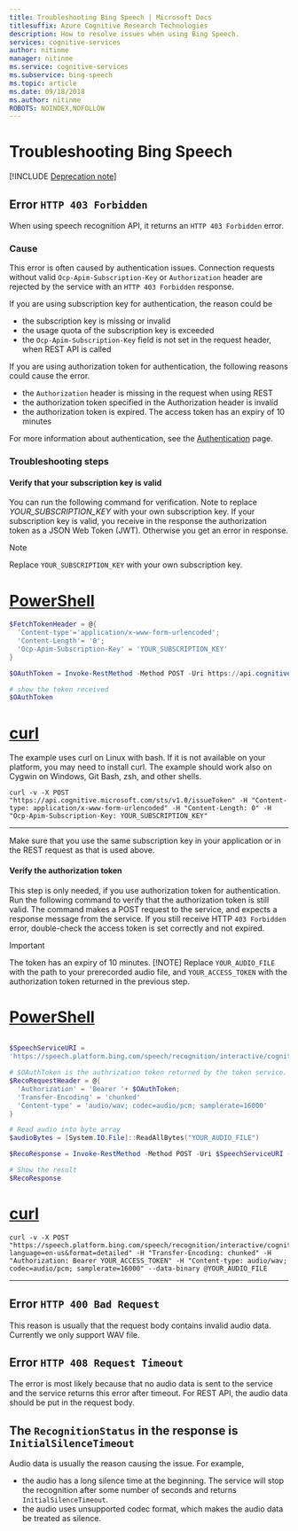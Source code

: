 ```yaml
---
title: Troubleshooting Bing Speech | Microsoft Docs
titlesuffix: Azure Cognitive Research Technologies
description: How to resolve issues when using Bing Speech.
services: cognitive-services
author: nitinme
manager: nitinme
ms.service: cognitive-services
ms.subservice: bing-speech
ms.topic: article
ms.date: 09/18/2018
ms.author: nitinme
ROBOTS: NOINDEX,NOFOLLOW
---
```

# Troubleshooting Bing Speech

[!INCLUDE [Deprecation note](../../../includes/cognitive-services-bing-speech-api-deprecation-note.md)]

## Error `HTTP 403 Forbidden`

When using speech recognition API, it returns an `HTTP 403 Forbidden` error.

### Cause

This error is often caused by authentication issues. Connection requests without valid `Ocp-Apim-Subscription-Key` or `Authorization` header are rejected by the service with an `HTTP 403 Forbidden` response.

If you are using subscription key for authentication, the reason could be

- the subscription key is missing or invalid
- the usage quota of the subscription key is exceeded
- the `Ocp-Apim-Subscription-Key` field is not set in the request header, when REST API is called

If you are using authorization token for authentication, the following reasons could cause the error.

- the `Authorization` header is missing in the request when using REST
- the authorization token specified in the Authorization header is invalid
- the authorization token is expired. The access token has an expiry of 10 minutes

For more information about authentication, see the [Authentication](How-to/how-to-authentication.md) page.

### Troubleshooting steps

#### Verify that your subscription key is valid

You can run the following command for verification. Note to replace *YOUR_SUBSCRIPTION_KEY* with your own subscription key. If your subscription key is valid, you receive in the response the authorization token as a JSON Web Token (JWT). Otherwise you get an error in response.

> [!NOTE]
> Replace `YOUR_SUBSCRIPTION_KEY` with your own subscription key.

# [PowerShell](#tab/azure-powershell)

```Powershell
$FetchTokenHeader = @{
  'Content-type'='application/x-www-form-urlencoded';
  'Content-Length'= '0';
  'Ocp-Apim-Subscription-Key' = 'YOUR_SUBSCRIPTION_KEY'
}

$OAuthToken = Invoke-RestMethod -Method POST -Uri https://api.cognitive.microsoft.com/sts/v1.0/issueToken -Headers $FetchTokenHeader

# show the token received
$OAuthToken

```

# [curl](#tab/curl)

The example uses curl on Linux with bash. If it is not available on your platform, you may need to install curl. The example should work also on Cygwin on Windows, Git Bash, zsh, and other shells.

```
curl -v -X POST "https://api.cognitive.microsoft.com/sts/v1.0/issueToken" -H "Content-type: application/x-www-form-urlencoded" -H "Content-Length: 0" -H "Ocp-Apim-Subscription-Key: YOUR_SUBSCRIPTION_KEY"
```
---

Make sure that you use the same subscription key in your application or in the REST request as that is used above.

#### Verify the authorization token

This step is only needed, if you use authorization token for authentication. Run the following command to verify that the authorization token is still valid. The command makes a POST request to the service, and expects a response message from the service. If you still receive HTTP `403 Forbidden` error, double-check the access token is set correctly and not expired.

> [!IMPORTANT]
> The token has an expiry of 10 minutes.
> [!NOTE]
> Replace `YOUR_AUDIO_FILE` with the path to your prerecorded audio file, and `YOUR_ACCESS_TOKEN` with the authorization token returned in the previous step.

# [PowerShell](#tab/azure-powershell)

```Powershell

$SpeechServiceURI =
'https://speech.platform.bing.com/speech/recognition/interactive/cognitiveservices/v1?language=en-us&format=detailed'

# $OAuthToken is the authrization token returned by the token service.
$RecoRequestHeader = @{
  'Authorization' = 'Bearer '+ $OAuthToken;
  'Transfer-Encoding' = 'chunked'
  'Content-type' = 'audio/wav; codec=audio/pcm; samplerate=16000'
}

# Read audio into byte array
$audioBytes = [System.IO.File]::ReadAllBytes("YOUR_AUDIO_FILE")

$RecoResponse = Invoke-RestMethod -Method POST -Uri $SpeechServiceURI -Headers $RecoRequestHeader -Body $audioBytes

# Show the result
$RecoResponse

```

# [curl](#tab/curl)

```
curl -v -X POST "https://speech.platform.bing.com/speech/recognition/interactive/cognitiveservices/v1?language=en-us&format=detailed" -H "Transfer-Encoding: chunked" -H "Authorization: Bearer YOUR_ACCESS_TOKEN" -H "Content-type: audio/wav; codec=audio/pcm; samplerate=16000" --data-binary @YOUR_AUDIO_FILE
```

---

## Error `HTTP 400 Bad Request`

This reason is usually that the request body contains invalid audio data. Currently we only support WAV file.

## Error `HTTP 408 Request Timeout`

The error is most likely because that no audio data is sent to the service and the service returns this error after timeout. For REST API, the audio data should be put in the request body.

## The `RecognitionStatus` in the response is `InitialSilenceTimeout`

Audio data is usually the reason causing the issue. For example,

- the audio has a long silence time at the beginning. The service will stop the recognition after some number of seconds and returns `InitialSilenceTimeout`.
- the audio uses unsupported codec format, which makes the audio data be treated as silence.
